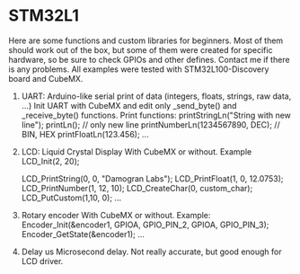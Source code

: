 STM32L1
===================

Here are some functions and custom libraries for beginners. Most of them should work out of the box, but some of them were created for specific hardware, so be sure to check GPIOs and other defines. 
Contact me if there is any problems. All examples were tested with STM32L100-Discovery board and CubeMX. 

1. UART: Arduino-like serial print of data (integers, floats, strings, raw data, ...)
Init UART with CubeMX and edit only _send_byte() and _receive_byte() functions. 
Print functions:
	printStringLn("String with new line");
	printLn();	// only new line
	printNumberLn(1234567890, DEC); // BIN, HEX
	printFloatLn(123.456);
	...

2. LCD: Liquid Crystal Display
With CubeMX or without.
Example
	LCD_Init(2, 20);
	
	LCD_PrintString(0, 0, "Damogran Labs");
	LCD_PrintFloat(1, 0, 12.0753);
	LCD_PrintNumber(1, 12, 10);
	LCD_CreateChar(0, custom_char);
	LCD_PutCustom(1,10, 0);
	...
	
3. Rotary encoder
With CubeMX or without.
Example:
	Encoder_Init(&encoder1, GPIOA, GPIO_PIN_2, GPIOA, GPIO_PIN_3);
	Encoder_GetState(&encoder1);
	...
	
4. Delay us
Microsecond delay. Not really accurate, but good enough for LCD driver.


